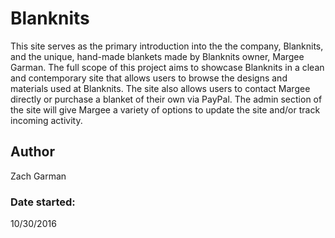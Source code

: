 # Blanknits

This site serves as the primary introduction into the the company, Blanknits,
and the unique, hand-made blankets made by Blanknits owner, Margee Garman.  The
full scope of this project aims to showcase Blanknits in a clean and
contemporary site that allows users to browse the designs and materials used at Blanknits.  The site also allows users to contact Margee directly or purchase a blanket of their own via PayPal.  The admin section of the site will give
Margee a variety of options to update the site and/or track incoming activity.

## Author

Zach Garman

### Date started:

10/30/2016
